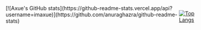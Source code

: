 <div style="display:flex">
  [![Axue's GitHub stats](https://github-readme-stats.vercel.app/api?username=imaxue)](https://github.com/anuraghazra/github-readme-stats)


[![Top Langs](https://github-readme-stats.vercel.app/api/top-langs/?username=imaxue&layout=compact)](https://github.com/anuraghazra/github-readme-stats)
</div>
